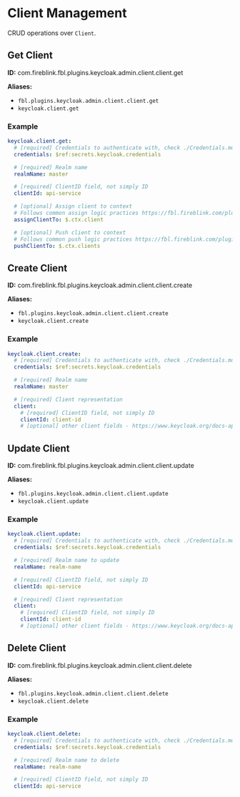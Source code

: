 # Client Management

CRUD operations over `Client`.

## Get Client

**ID:** com.fireblink.fbl.plugins.keycloak.admin.client.client.get

**Aliases:**

- `fbl.plugins.keycloak.admin.client.client.get`
- `keycloak.client.get`

### Example

```yaml
keycloak.client.get:
  # [required] Credentials to authenticate with, check ./Credentials.md for more information
  credentials: $ref:secrets.keycloak.credentials

  # [required] Realm name
  realmName: master

  # [required] ClientID field, not simply ID
  clientId: api-service

  # [optional] Assign client to context
  # Follows common assign logic practices https://fbl.fireblink.com/plugins/common#assign-to
  assignClientTo: $.ctx.client

  # [optional] Push client to context
  # Follows common push logic practices https://fbl.fireblink.com/plugins/common#push-to
  pushClientTo: $.ctx.clients
```

## Create Client

**ID:** com.fireblink.fbl.plugins.keycloak.admin.client.client.create

**Aliases:**

- `fbl.plugins.keycloak.admin.client.client.create`
- `keycloak.client.create`

### Example

```yaml
keycloak.client.create:
  # [required] Credentials to authenticate with, check ./Credentials.md for more information
  credentials: $ref:secrets.keycloak.credentials

  # [required] Realm name
  realmName: master

  # [required] Client representation
  client:
    # [required] ClientID field, not simply ID
    clientId: client-id
    # [optional] other client fields - https://www.keycloak.org/docs-api/6.0/rest-api/index.html#_clientrepresentation
```

## Update Client

**ID:** com.fireblink.fbl.plugins.keycloak.admin.client.client.update

**Aliases:**

- `fbl.plugins.keycloak.admin.client.client.update`
- `keycloak.client.update`

### Example

```yaml
keycloak.client.update:
  # [required] Credentials to authenticate with, check ./Credentials.md for more information
  credentials: $ref:secrets.keycloak.credentials

  # [required] Realm name to update
  realmName: realm-name

  # [required] ClientID field, not simply ID
  clientId: api-service

  # [required] Client representation
  client:
    # [required] ClientID field, not simply ID
    clientId: client-id
    # [optional] other client fields - https://www.keycloak.org/docs-api/6.0/rest-api/index.html#_clientrepresentation
```

## Delete Client

**ID:** com.fireblink.fbl.plugins.keycloak.admin.client.client.delete

**Aliases:**

- `fbl.plugins.keycloak.admin.client.client.delete`
- `keycloak.client.delete`

### Example

```yaml
keycloak.client.delete:
  # [required] Credentials to authenticate with, check ./Credentials.md for more information
  credentials: $ref:secrets.keycloak.credentials

  # [required] Realm name to delete
  realmName: realm-name

  # [required] ClientID field, not simply ID
  clientId: api-service
```
